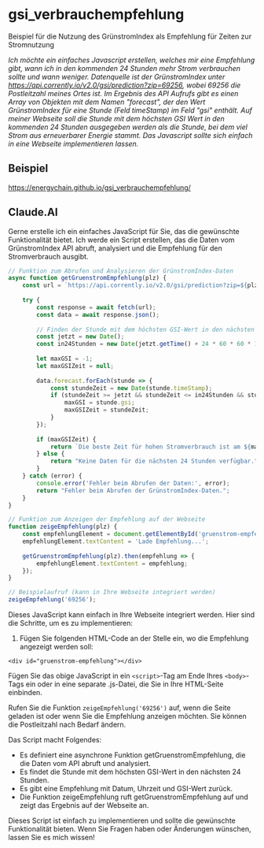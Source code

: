 # gsi_verbrauchempfehlung
Beispiel für die Nutzung des GrünstromIndex als Empfehlung für Zeiten zur Stromnutzung

*Ich möchte ein einfaches Javascript erstellen, welches mir eine Empfehlung gibt, wann ich in den kommenden 24 Stunden mehr Strom verbrauchen sollte und wann weniger. Datenquelle ist der GrünstromIndex unter https://api.corrently.io/v2.0/gsi/prediction?zip=69256, wobei 69256 die Postleitzahl meines Ortes ist. Im Ergebnis des API Aufrufs gibt es einen Array von Objekten mit dem Namen "forecast", der den Wert GrünstromIndex für eine Stunde (Feld timeStamp) im Feld "gsi" enthält. Auf meiner Webseite soll die Stunde mit dem höchsten GSI Wert in den kommenden 24 Stunden ausgegeben werden als die Stunde, bei dem viel Strom aus erneuerbarer Energie stammt. Das Javascript sollte sich einfach in eine Webseite implementieren lassen.*

## Beispiel
https://energychain.github.io/gsi_verbrauchempfehlung/

## Claude.AI
Gerne erstelle ich ein einfaches JavaScript für Sie, das die gewünschte Funktionalität bietet. Ich werde ein Script erstellen, das die Daten vom GrünstromIndex API abruft, analysiert und die Empfehlung für den Stromverbrauch ausgibt.

```Javascript
// Funktion zum Abrufen und Analysieren der GrünstromIndex-Daten
async function getGruenstromEmpfehlung(plz) {
    const url = `https://api.corrently.io/v2.0/gsi/prediction?zip=${plz}`;
    
    try {
        const response = await fetch(url);
        const data = await response.json();
        
        // Finden der Stunde mit dem höchsten GSI-Wert in den nächsten 24 Stunden
        const jetzt = new Date();
        const in24Stunden = new Date(jetzt.getTime() + 24 * 60 * 60 * 1000);
        
        let maxGSI = -1;
        let maxGSIZeit = null;
        
        data.forecast.forEach(stunde => {
            const stundeZeit = new Date(stunde.timeStamp);
            if (stundeZeit >= jetzt && stundeZeit <= in24Stunden && stunde.gsi > maxGSI) {
                maxGSI = stunde.gsi;
                maxGSIZeit = stundeZeit;
            }
        });
        
        if (maxGSIZeit) {
            return `Die beste Zeit für hohen Stromverbrauch ist am ${maxGSIZeit.toLocaleDateString()} um ${maxGSIZeit.toLocaleTimeString()} Uhr mit einem GrünstromIndex von ${maxGSI}.`;
        } else {
            return "Keine Daten für die nächsten 24 Stunden verfügbar.";
        }
    } catch (error) {
        console.error('Fehler beim Abrufen der Daten:', error);
        return "Fehler beim Abrufen der GrünstromIndex-Daten.";
    }
}

// Funktion zum Anzeigen der Empfehlung auf der Webseite
function zeigeEmpfehlung(plz) {
    const empfehlungElement = document.getElementById('gruenstrom-empfehlung');
    empfehlungElement.textContent = 'Lade Empfehlung...';
    
    getGruenstromEmpfehlung(plz).then(empfehlung => {
        empfehlungElement.textContent = empfehlung;
    });
}

// Beispielaufruf (kann in Ihre Webseite integriert werden)
zeigeEmpfehlung('69256');
```

Dieses JavaScript kann einfach in Ihre Webseite integriert werden. Hier sind die Schritte, um es zu implementieren:

1. Fügen Sie folgenden HTML-Code an der Stelle ein, wo die Empfehlung angezeigt werden soll:
```
<div id="gruenstrom-empfehlung"></div>
```
Fügen Sie das obige JavaScript in ein `<script>`-Tag am Ende Ihres `<body>`-Tags ein oder in eine separate .js-Datei, die Sie in Ihre HTML-Seite einbinden.

Rufen Sie die Funktion `zeigeEmpfehlung('69256')` auf, wenn die Seite geladen ist oder wenn Sie die Empfehlung anzeigen möchten. Sie können die Postleitzahl nach Bedarf ändern.

Das Script macht Folgendes:

- Es definiert eine asynchrone Funktion getGruenstromEmpfehlung, die die Daten vom API abruft und analysiert.
- Es findet die Stunde mit dem höchsten GSI-Wert in den nächsten 24 Stunden.
- Es gibt eine Empfehlung mit Datum, Uhrzeit und GSI-Wert zurück.
- Die Funktion zeigeEmpfehlung ruft getGruenstromEmpfehlung auf und zeigt das Ergebnis auf der Webseite an.

Dieses Script ist einfach zu implementieren und sollte die gewünschte Funktionalität bieten. Wenn Sie Fragen haben oder Änderungen wünschen, lassen Sie es mich wissen!